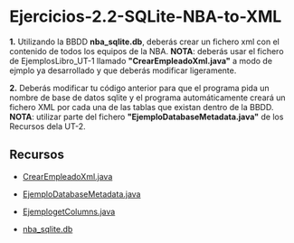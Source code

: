 # Ejercicios-2.2-SQLite-NBA-to-XML
**1.** Utilizando la BBDD **nba_sqlite.db**, deberás crear un fichero xml con el contenido de todos los equipos de la NBA. 
**NOTA**: deberás usar el fichero de EjemplosLibro_UT-1 llamado **"CrearEmpleadoXml.java"** a modo de ejmplo ya desarrollado y 
que deberás modificar ligeramente.

**2.** Deberás modificar tu código anterior para que el programa pida un nombre de base de datos sqlite y el programa automáticamente 
creará un fichero XML por cada una de las tablas que existan dentro de la BBDD. 
**NOTA**: utilizar parte del fichero **"EjemploDatabaseMetadata.java"** de los Recursos dela UT-2.

## Recursos

- [CrearEmpleadoXml.java](https://github.com/RamonMR95/Ejercicios-2.2-SQLite-NBA-to-XML/blob/master/recursos/CrearEmpleadoXml.java)

- [EjemploDatabaseMetadata.java](https://github.com/RamonMR95/Ejercicios-2.2-SQLite-NBA-to-XML/blob/master/recursos/EjemploDatabaseMetadata.java)

- [EjemplogetColumns.java](https://github.com/RamonMR95/Ejercicios-2.2-SQLite-NBA-to-XML/blob/master/recursos/EjemplogetColumns.java)

- [nba_sqlite.db](https://github.com/RamonMR95/Ejercicios-2.2-SQLite-NBA-to-XML/blob/master/recursos/nba_sqlite.db)
